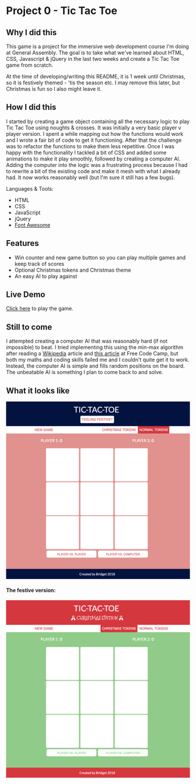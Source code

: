 # Project 0 - Tic Tac Toe

## Why I did this
This game is a project for the immersive web development course I'm doing at General Assembly. The goal is to take what we've learned about HTML, CSS, Javascript & jQuery in the last two weeks and create a Tic Tac Toe game from scratch.

At the time of developing/writing this README, it is 1 week until Christmas, so it is festively themed - 'tis the season etc. I may remove this later, but Christmas is fun so I also might leave it.

## How I did this
I started by creating a game object containing all the necessary logic to play Tic Tac Toe using noughts & crosses. It was initially a very basic player v player version. I spent a while mapping out how the functions would work and I wrote a fair bit of code to get it functioning. After that the challenge was to refactor the functions to make them less repetitive. Once I was happy with the functionality I tackled a bit of CSS and added some animations to make it play smoothly, followed by creating a computer AI. Adding the computer into the logic was a frustrating process because I had to rewrite a bit of the existing code and make it mesh with what I already had. It now works reasonably well (but I'm sure it still has a few bugs).

Languages & Tools:
- HTML
- CSS
- JavaScript
- jQuery
- [Font Awesome](https://fontawesome.com/icons)

## Features
- Win counter and new game button so you can play multiple games and keep track of scores
- Optional Christmas tokens and Christmas theme
- An easy AI to play against

## Live Demo
[Click here](https://bridgetmcmahon.github.io/project0/) to play the game.

## Still to come
I attempted creating a computer AI that was reasonably hard (if not impossible) to beat. I tried implementing this using the min-max algorithm after reading a [Wikipedia](https://en.wikipedia.org/wiki/Tic-tac-toe) article and [this article](https://medium.freecodecamp.org/how-to-make-your-tic-tac-toe-game-unbeatable-by-using-the-minimax-algorithm-9d690bad4b37) at Free Code Camp, but both my maths and coding skills failed me and I couldn't quite get it to work. Instead, the computer AI is simple and fills random positions on the board. The unbeatable AI is something I plan to come back to and solve.

## What it looks like
![Vanilla Tic Tac Toe](images/screen1.png)

#### The festive version:
![Christmas Tic Tac Toe](images/screen2.png)

